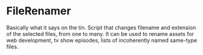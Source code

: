 # FileRenamer
Basically what it says on the tin. Script that changes filename and extension of the selected files, from one to many. It can be used to rename assets for web development, tv show episodes, lists of incoherently named same-type files.
